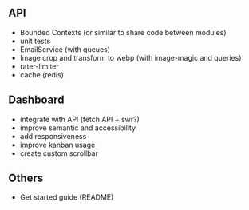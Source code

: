 ## API

- Bounded Contexts (or similar to share code between modules)
- unit tests
- EmailService (with queues)
- Image crop and transform to webp (with image-magic and queries)
- rater-limiter
- cache (redis)

## Dashboard

- integrate with API (fetch API + swr?)
- improve semantic and accessibility
- add responsiveness
- improve kanban usage
- create custom scrollbar

## Others

- Get started guide (README)
